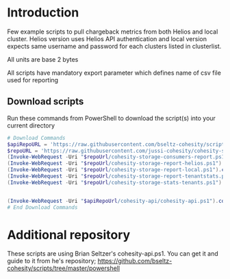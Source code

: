 # Introduction

Few example scripts to pull chargeback metrics from both Helios and local cluster. Helios version uses Helios API authentication and local version expects same username and password for each clusters listed in clusterlist.

All units are base 2 bytes

All scripts have mandatory export parameter which defines name of csv file used for reporting

## Download scripts

Run these commands from PowerShell to download the script(s) into your current directory

```powershell
# Download Commands
$apiRepoURL = 'https://raw.githubusercontent.com/bseltz-cohesity/scripts/master/powershell'
$repoURL = 'https://raw.githubusercontent.com/jussi-cohesity/cohesity-scripts/master/reporting'
(Invoke-WebRequest -Uri "$repoUrl/cohesity-storage-consumers-report.ps1").content | Out-File "cohesity-storage-consumers-report.ps1"; (Get-Content "cohesity-storage-consumers-report.ps1") | Set-Content "cohesity-storage-consumers-report.ps1"
(Invoke-WebRequest -Uri "$repoUrl/cohesity-storage-report-helios.ps1").content | Out-File "cohesity-storage-report-helios.ps1"; (Get-Content "cohesity-storage-report-helios.ps1") | Set-Content "cohesity-storage-report-helios.ps1"
(Invoke-WebRequest -Uri "$repoUrl/cohesity-storage-report-local.ps1").content | Out-File "cohesity-storage-report-local.ps1"; (Get-Content "cohesity-storage-report-local.ps1") | Set-Content "cohesity-storage-report-local.ps1"
(Invoke-WebRequest -Uri "$repoUrl/cohesity-storage-report-tenantstats.ps1").content | Out-File "cohesity-storage-report-tenantstats.ps1"; (Get-Content "cohesity-storage-report-tenantstats.ps1") | Set-Content "cohesity-storage-report-tenantstats.ps1"
(Invoke-WebRequest -Uri "$repoUrl/cohesity-storage-stats-tenants.ps1").content | Out-File "cohesity-storage-stats-tenants.ps1"; (Get-Content "cohesity-storage-stats-tenants.ps1") | Set-Content "cohesity-storage-stats-tenants.ps1"


(Invoke-WebRequest -Uri "$apiRepoUrl/cohesity-api/cohesity-api.ps1").content | Out-File cohesity-api.ps1; (Get-Content cohesity-api.ps1) | Set-Content cohesity-api.ps1
# End Download Commands
```

# Additional repository

These scripts are using Brian Seltzer's cohesity-api.ps1. You can get it and guide to it from he's repository; https://github.com/bseltz-cohesity/scripts/tree/master/powershell
